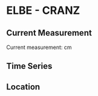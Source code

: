 # ELBE - CRANZ

## Current Measurement

Current measurement: <Value topic="rivers/pegel-online/ELBE/CRANZ/measurementValue"/> cm

## Time Series

<TimeSeries topic="rivers/pegel-online/ELBE/CRANZ/measurementValue" period="week" />

## Location

<WorldMap>
  <Marker lat="53.53594375971424" lon="9.79153701891187" labelTopic="rivers/pegel-online/ELBE/CRANZ/measurementValue" />
</WorldMap>
